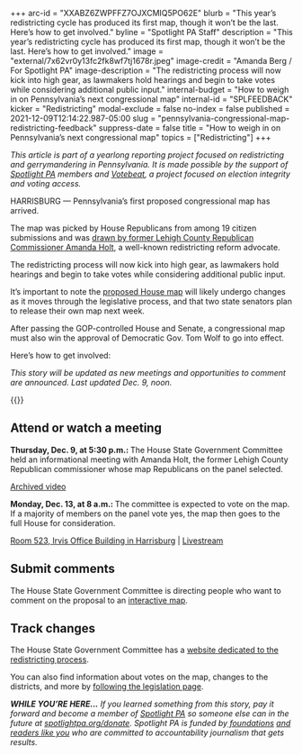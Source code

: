 +++
arc-id = "XXABZ6ZWPFFZ7OJXCMIQ5PO62E"
blurb = "This year’s redistricting cycle has produced its first map, though it won’t be the last. Here’s how to get involved."
byline = "Spotlight PA Staff"
description = "This year’s redistricting cycle has produced its first map, though it won’t be the last. Here’s how to get involved."
image = "external/7x62vr0y13fc2fk8wf7tj1678r.jpeg"
image-credit = "Amanda Berg / For Spotlight PA"
image-description = "The redistricting process will now kick into high gear, as lawmakers hold hearings and begin to take votes while considering additional public input."
internal-budget = "How to weigh in on Pennsylvania’s next congressional map"
internal-id = "SPLFEEDBACK"
kicker = "Redistricting"
modal-exclude = false
no-index = false
published = 2021-12-09T12:14:22.987-05:00
slug = "pennsylvania-congressional-map-redistricting-feedback"
suppress-date = false
title = "How to weigh in on Pennsylvania’s next congressional map"
topics = ["Redistricting"]
+++

<i>This article is part of a yearlong reporting project focused on redistricting and gerrymandering in Pennsylvania. It is made possible by the support of </i><a href="https://www.spotlightpa.org/"><i>Spotlight PA</i></a><i> members and </i><a href="https://web.archive.org/20201019151248/https://votebeat.org/"><i>Votebeat</i></a><i>, a project focused on election integrity and voting access.</i>

HARRISBURG — Pennsylvania’s first proposed congressional map has arrived.

The map was picked by House Republicans from among 19 citizen submissions and was <a href="https://www.spotlightpa.org/news/2021/12/pennsylvania-redistricting-congressional-map-gop-proposal/">drawn by former Lehigh County Republican Commissioner Amanda Holt</a>, a well-known redistricting reform advocate.

The redistricting process will now kick into high gear, as lawmakers hold hearings and begin to take votes while considering additional public input.

It’s important to note the <a href="https://web.archive.org/20211204111311/http://www.paredistricting.com/">proposed House map</a> will likely undergo changes as it moves through the legislative process, and that two state senators plan to release their own map next week.

After passing the GOP-controlled House and Senate, a congressional map must also win the approval of Democratic Gov. Tom Wolf to go into effect.

Here’s how to get involved:

<i>This story will be updated as new meetings and opportunities to comment are announced. Last updated Dec. 9, noon.</i>

{{<picture src="external/59y431r338cchwb1bxytrvrm34.jpeg" description="The Pennsylvania House State Government Committee&#39;s preliminary congressional map, released Dec. 8." caption="The Pennsylvania House State Government Committee&#39;s preliminary congressional map, released Dec. 8." credit="Pennsylvania House State Government Committee">}} 

## Attend or watch a meeting

<b>Thursday, Dec. 9, at 5:30 p.m.: </b>The House State Government Committee held an informational meeting with Amanda Holt, the former Lehigh County Republican commissioner whose map Republicans on the panel selected.

<a href="https://web.archive.org/20211207110116/http://www.paredistricting.com/Video/Redistricting" target="_blank">Archived video</a>

<b>Monday, Dec. 13, at 8 a.m.: </b>The committee is expected to vote on the map. If a majority of members on the panel vote yes, the map then goes to the full House for consideration.

<a href="https://web.archive.org/20210124093251/http://www.pacapitol.com/plan-a-visit/capitol-complex.cfm">Room 523, Irvis Office Building in Harrisburg</a> | <a href="https://web.archive.org/20211207115640/http://www.paredistricting.com/LiveStreams">Livestream</a>

## Submit comments

The House State Government Committee is directing people who want to comment on the proposal to an <a href="https://web.archive.org/20211208190219/https://app.mydistricting.com/legdistricting/pennsylvania/preliminary_map">interactive map</a>.

## Track changes

The House State Government Committee has a <a href="https://web.archive.org/20211204111311/http://www.paredistricting.com/">website dedicated to the redistricting process</a>.

You can also find information about votes on the map, changes to the districts, and more by <a href="https://web.archive.org/20211209141020/https://www.legis.state.pa.us/cfdocs/billinfo/billinfo.cfm?syear=2021&sInd=0&body=H&type=B&bn=2146">following the legislation page</a>.

<i><b>WHILE YOU’RE HERE...</b></i><i> If you learned something from this story, pay it forward and become a member of </i><a href="https://www.spotlightpa.org/"><i>Spotlight PA</i></a><i> so someone else can in the future at </i><a href="https://www.spotlightpa.org/donate"><i>spotlightpa.org/donate</i></a><i>. Spotlight PA is funded by</i><a href="https://www.spotlightpa.org/support"><i> foundations</i></a><i> </i><a href="https://www.spotlightpa.org/support"><i>and readers like you</i></a><i> who are committed to accountability journalism that gets results.</i>
